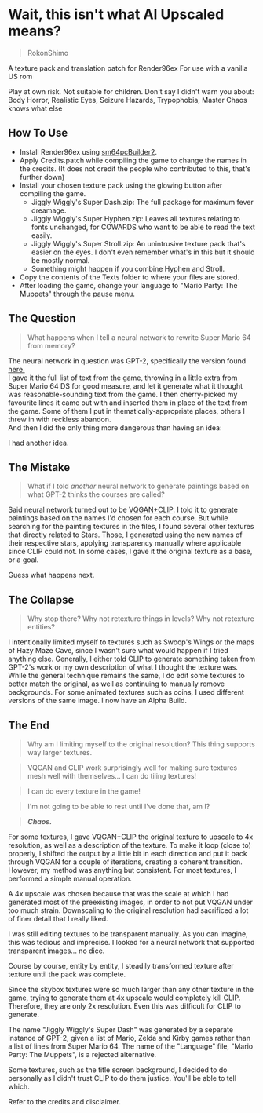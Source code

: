 # Wait, this isn't what AI Upscaled means?
> RokonShimo

A texture pack and translation patch for Render96ex 
For use with a vanilla US rom

Play at own risk. Not suitable for children.
Don't say I didn't warn you about: Body Horror, Realistic Eyes, Seizure Hazards, Trypophobia, Master Chaos knows what else

## How To Use
- Install Render96ex using [sm64pcBuilder2](https://sm64pc.info).
- Apply Credits.patch while compiling the game to change the names in the credits. (It does not credit the people who contributed to this, that's further down)
- Install your chosen texture pack using the glowing button after compiling the game.
	- Jiggly Wiggly's Super Dash.zip: The full package for maximum fever dreamage.
	- Jiggly Wiggly's Super Hyphen.zip: Leaves all textures relating to fonts unchanged, for COWARDS who want to be able to read the text easily.
	- Jiggly Wiggly's Super Stroll.zip: An unintrusive texture pack that's easier on the eyes. I don't even remember what's in this but it should be mostly normal.
	- Something might happen if you combine Hyphen and Stroll.
- Copy the contents of the Texts folder to where your files are stored. 
- After loading the game, change your language to "Mario Party: The Muppets" through the pause menu.

## The Question  
> What happens when I tell a neural network to rewrite Super Mario 64 from memory? 
 
The neural network in question was GPT-2, specifically the version found [here.](https://colab.research.google.com/drive/1VLG8e7YSEwypxU-noRNhsv5dW4NfTGce)  
I gave it the full list of text from the game, throwing in a little extra from Super Mario 64 DS for good measure, and let it generate what it thought was reasonable-sounding text from the game. I then cherry-picked my favourite lines it came out with and inserted them in place of the text from the game. Some of them I put in thematically-appropriate places, others I threw in with reckless abandon.  
And then I did the only thing more dangerous than having an idea:

I had another idea. 

## The Mistake  
> What if I told *another* neural network to generate paintings based on what GPT-2 thinks the courses are called?  

Said neural network turned out to be [VQGAN+CLIP](https://colab.research.google.com/drive/1wkF67ThUz37T2_oPIuSwuO4e_-0vjaLs?usp=sharing).
I told it to generate paintings based on the names I'd chosen for each course. But while searching for the painting textures in the files, I found several other textures that directly related to Stars. Those, I generated using the new names of their respective stars, applying transparency manually where applicable since CLIP could not. In some cases, I gave it the original texture as a base, or a goal.

Guess what happens next.

## The Collapse  
> Why stop there? Why not retexture things in levels? Why not retexture entities?

I intentionally limited myself to textures such as Swoop's Wings or the maps of Hazy Maze Cave, since I wasn't sure what would happen if I tried anything else. Generally, I either told CLIP to generate something taken from GPT-2's work or my own description of what I thought the texture was. While the general technique remains the same, I do edit some textures to better match the original, as well as continuing to manually remove backgrounds. For some animated textures such as coins, I used different versions of the same image.
I now have an Alpha Build.

## The End
> Why am I limiting myself to the original resolution? This thing supports way larger textures.

> VQGAN and CLIP work surprisingly well for making sure textures mesh well with themselves... I can do tiling textures!

> I can do every texture in the game!

> I'm not going to be able to rest until I've done that, am I?

> ***Chaos.***

For some textures, I gave VQGAN+CLIP the original texture to upscale to 4x resolution, as well as a description of the texture. To make it loop (close to) properly, I shifted the output by a little bit in each direction and put it back through VQGAN for a couple of iterations, creating a coherent transition. However, my method was anything but consistent. For most textures, I performed a simple manual operation.

A 4x upscale was chosen because that was the scale at which I had generated most of the preexisting images, in order to not put VQGAN under too much strain. Downscaling to the original resolution had sacrificed a lot of finer detail that I really liked.

I was still editing textures to be transparent manually. As you can imagine, this was tedious and imprecise. I looked for a neural network that supported transparent images... no dice.

Course by course, entity by entity, I steadily transformed texture after texture until the pack was complete.

Since the skybox textures were so much larger than any other texture in the game, trying to generate them at 4x upscale would completely kill CLIP. Therefore, they are only 2x resolution. Even this was difficult for CLIP to generate.

The name "Jiggly Wiggly's Super Dash" was generated by a separate instance of GPT-2, given a list of Mario, Zelda and Kirby games rather than a list of lines from Super Mario 64. The name of the "Language" file, "Mario Party: The Muppets", is a rejected alternative.

Some textures, such as the title screen background, I decided to do personally as I didn't trust CLIP to do them justice. You'll be able to tell which.

Refer to the credits and disclaimer.